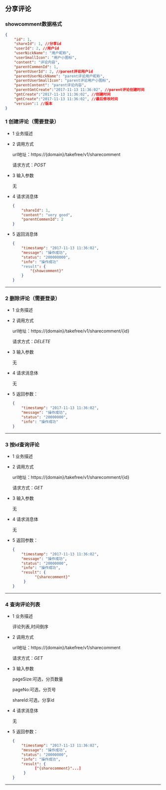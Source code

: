 ## 分享评论

### showcomment数据格式
```json
{
    "id": 1,
    "shareId": 1, //分享id
    "userId": 2, //用户id
    "userNickName": "用户昵称", 
    "userSmallIcon": "用户小图标", 
    "content": "评论内容", 
    "parentCommenId": 1,
    "parentUserId": 2, //parent评论用户id
    "parentUserNickName": "parent评论用户昵称", 
    "parentUserSmallIcon": "parent评论用户小图标", 
    "parentContent": "parent评论内容", 
    "parentGmtCreate":"2017-11-13 11:36:02", //parent评论创建时间
    "gmtCreate":"2017-11-13 11:36:02", //创建时间
    "gmtCreate":"2017-11-13 11:36:02", //最后修改时间
    "version":1 //版本
}
```
### 1 创建评论（需要登录）
* 1 业务描述

* 2 调用方式

    url地址：https://{domain}/takefree/v1/sharecomment

    请求方式：*POST*

* 3 输入参数
    
    无

* 4 请求消息体
    ```json
    {
        "shareId": 1,
        "content": "very good",
        "parentCommenId": 2
    }
    ```
* 5 返回消息体
    ```json
    {
        "timestamp": "2017-11-13 11:36:02",
        "message": "操作成功",
        "status": "200000000",
        "info": "操作成功"
        "result": {
            "{showcomment}"
        }
    }
    ```
***
### 2 删除评论（需要登录）
* 1 业务描述
    
* 2 调用方式
    
    url地址：https://{domain}/takefree/v1/sharecomment/{id}
    
    请求方式：*DELETE*

* 3 输入参数
    
    无

* 4 请求消息体

    无
    
* 5 返回参数：
    ```json
    {
        "timestamp": "2017-11-13 11:36:02",
        "message": "操作成功",
        "status": "20000000",
        "info": "操作成功"
    }
    ```
***
### 3 按id查询评论
* 1 业务描述
    
* 2 调用方式
    
    url地址：https://{domain}/takefree/v1/sharecomment/{id}
    
    请求方式：*GET*

* 3 输入参数
    
    无

* 4 请求消息体

    无
    
* 5 返回参数：
    ```json
    {
        "timestamp": "2017-11-13 11:36:02",
        "message": "操作成功",
        "status": "20000000",
        "info": "操作成功",
        "result": {
              "{sharecomment}"
         }
    }
    ```
***
### 4 查询评论列表
* 1 业务描述

    评论列表,时间倒序
    
* 2 调用方式
    
    url地址：https://{domain}/takefree/v1/sharecomment
    
    请求方式：*GET*

* 3 输入参数
    
    pageSize:可选，分页数量
    
    pageNo:可选，分页号
    
    shareId:可选，分享id

* 4 请求消息体

    无
    
* 5 返回参数：
    ```json
    {
        "timestamp": "2017-11-13 11:36:02",
        "message": "操作成功",
        "status": "20000000",
        "info": "操作成功",
        "result": {
              ["{sharecomment}"...]
         }
    }
    ```
***
